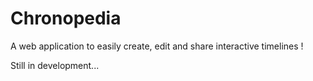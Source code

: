 # Chronopedia

A web application to easily create, edit and share interactive timelines !

Still in development... 
